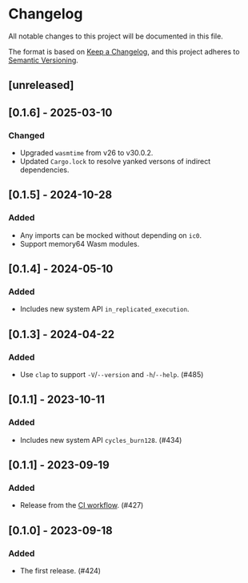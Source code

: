 # Changelog
All notable changes to this project will be documented in this file.

The format is based on [Keep a Changelog](https://keepachangelog.com/en/1.0.0/),
and this project adheres to [Semantic Versioning](https://semver.org/spec/v2.0.0.html).

## [unreleased]

## [0.1.6] - 2025-03-10

### Changed

- Upgraded `wasmtime` from v26 to v30.0.2.
- Updated `Cargo.lock` to resolve yanked versons of indirect dependencies.

## [0.1.5] - 2024-10-28

### Added

- Any imports can be mocked without depending on `ic0`.
- Support memory64 Wasm modules.

## [0.1.4] - 2024-05-10

### Added

- Includes new system API `in_replicated_execution`.

## [0.1.3] - 2024-04-22

### Added

- Use `clap` to support `-V`/`--version`  and `-h`/`--help`. (#485)

## [0.1.1] - 2023-10-11

### Added

- Includes new system API `cycles_burn128`. (#434)

## [0.1.1] - 2023-09-19

### Added

- Release from the [CI workflow](../../.github/workflows/release-candid-extractor.yml). (#427)

## [0.1.0] - 2023-09-18

### Added

- The first release. (#424)

